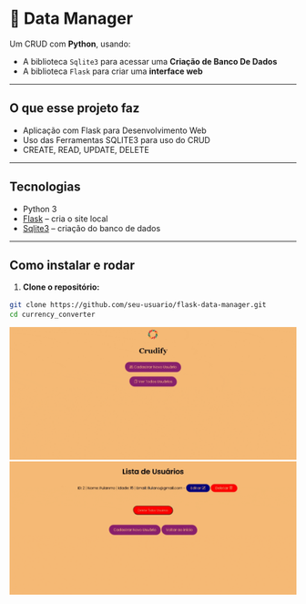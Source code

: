 # 💱 Data Manager

Um CRUD com **Python**, usando:

- A biblioteca `Sqlite3` para acessar uma **Criação de Banco De Dados**
- A biblioteca `Flask` para criar uma **interface web**


---
## O que esse projeto faz

- Aplicação com Flask para Desenvolvimento Web
- Uso das Ferramentas SQLITE3 para uso do CRUD
- CREATE, READ, UPDATE, DELETE


---

## Tecnologias

- Python 3
- [Flask](https://flask.palletsprojects.com/) – cria o site local
- [Sqlite3](https://www.sqlite.org/docs.html) – criação do banco de dados

---

## Como instalar e rodar

1. **Clone o repositório:**

```bash
git clone https://github.com/seu-usuario/flask-data-manager.git
cd currency_converter
```

![Imagem Ilustrativa](assets/register.gif)
![Imagem Ilustrativa](assets/register-and-delete.gif)





